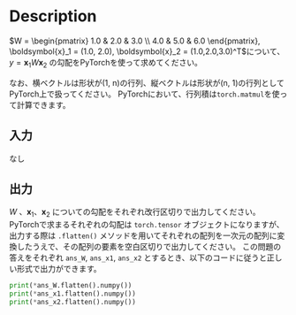 # Description
$W = \begin{pmatrix}
1.0 & 2.0 & 3.0 \\
4.0 & 5.0 & 6.0 \end{pmatrix}, \boldsymbol{x}_1 = (1.0, 2.0), \boldsymbol{x}_2 = (1.0,2.0,3.0)^T$について、$y = \boldsymbol{x}_1 W \boldsymbol{x}_2$ の勾配をPyTorchを使って求めてください。

なお、横ベクトルは形状が(1, n)の行列、縦ベクトルは形状が(n, 1)の行列としてPyTorch上で扱ってください。
PyTorchにおいて、行列積は`torch.matmul`を使って計算できます。

## 入力
なし

## 出力
$W$ 、$\boldsymbol{x}_1$、$\boldsymbol{x}_2$ についての勾配をそれぞれ改行区切りで出力してください。
PyTorchで求まるそれぞれの勾配は `torch.tensor` オブジェクトになりますが、
出力する際は `.flatten()` メソッドを用いてそれぞれの配列を一次元の配列に変換したうえで、その配列の要素を空白区切りで出力してください。
この問題の答えをそれぞれ `ans_W`, `ans_x1`, `ans_x2` とするとき、以下のコードに従うと正しい形式で出力ができます。
```python
print(*ans_W.flatten().numpy())
print(*ans_x1.flatten().numpy())
print(*ans_x2.flatten().numpy())
``` 